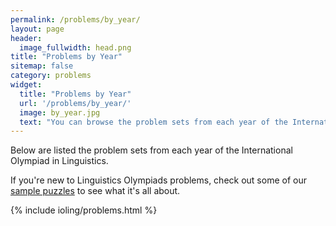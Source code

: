 ```yaml
---
permalink: /problems/by_year/
layout: page
header:
  image_fullwidth: head.png
title: "Problems by Year"
sitemap: false
category: problems
widget:
  title: "Problems by Year"
  url: '/problems/by_year/'
  image: by_year.jpg
  text: "You can browse the problem sets from each year of the International Linguistics Olympiad."
---
```

Below are listed the problem sets from each year of the International Olympiad in Linguistics.

If you're new to Linguistics Olympiads problems,	check out some of our 
[sample puzzles](/problems/samples/) to see what it's all about.

{% include ioling/problems.html %}